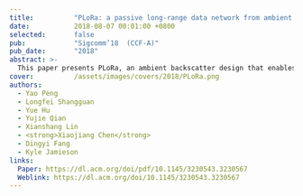 ```yaml
---
title:          "PLoRa: a passive long-range data network from ambient LoRa transmissions"
date:           2018-08-07 00:01:00 +0800
selected:       false
pub:            "Sigcomm’18  (CCF-A)"
pub_date:       "2018"
abstract: >-
  This paper presents PLoRa, an ambient backscatter design that enables long-range wireless connectivity for batteryless IoT devices. PLoRa takes ambient LoRa transmissions as the excitation signals, conveys data by modulating an excitation signal into a new standard LoRa "chirp" signal, and shifts this new signal to a different LoRa channel to be received at a gateway faraway. PLoRa achieves this by a holistic RF front-end hardware and software design, including a low-power packet detection circuit, a blind chirp modulation algorithm and a low-power energy management circuit. To form a complete ambient LoRa backscatter network, we integrate a light-weight backscatter signal decoding algorithm with a MAC-layer protocol that work together to make coexistence of PLoRa tags and active LoRa nodes possible in the network. We prototype PLoRa on a four-layer printed circuit board, and test it in various outdoor and indoor environments. Our experimental results demonstrate that our prototype PCB PLoRa tag can backscatter an ambient LoRa transmission sent from a nearby LoRa node (20 cm away) to a gateway up to 1.1 km away, and deliver 284 bytes data every 24 minutes indoors, or every 17 minutes outdoors. We also simulate a 28-nm low-power FPGA based prototype whose digital baseband processor achieves 220 μW power consumption.
cover:          /assets/images/covers/2018/PLoRa.png
authors:
  - Yao Peng
  - Longfei Shangguan
  - Yue Hu
  - Yujie Qian
  - Xianshang Lin
  - <strong>Xiaojiang Chen</strong>
  - Dingyi Fang
  - Kyle Jamieson
links:
  Paper: https://dl.acm.org/doi/pdf/10.1145/3230543.3230567
  Weblink: https://dl.acm.org/doi/10.1145/3230543.3230567
---
```

